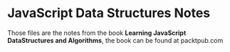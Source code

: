 # JavaScript Data Structures Notes

Those files are the notes from the book __Learning JavaScript DataStructures and Algorithms__, the book can be found at packtpub.com

